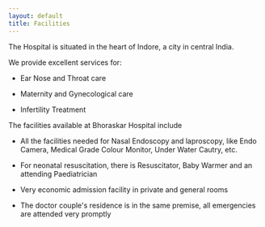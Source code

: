 ```yaml
---
layout: default
title: Facilities 
---
```


The Hospital is situated in the heart of Indore, a city in central India.

We provide excellent services for: 

- Ear Nose and Throat care 

- Maternity and Gynecological care

- Infertility Treatment


The facilities available at Bhoraskar Hospital include

- All the facilities needed for Nasal Endoscopy and laproscopy, like Endo Camera, Medical Grade Colour Monitor, Under Water Cautry, etc. 

- For neonatal resuscitation, there is Resuscitator, Baby Warmer and an attending Paediatrician

- Very economic admission facility in private and general rooms

- The doctor couple's residence is in the same premise, all emergencies are attended very promptly 

